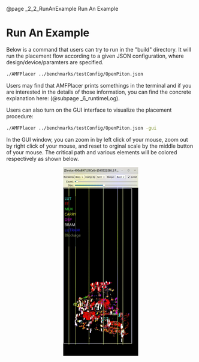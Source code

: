 @page _2_2_RunAnExample Run An Example
# Run An Example

Below is a command that users can try to run in the "build" directory. It will run the placement flow according to a given JSON configuration, where design/device/paramters are specified.

```bash
./AMFPlacer ../benchmarks/testConfig/OpenPiton.json
```

Users may find that AMFPlacer prints somethings in the terminal and if you are interested in the details of those information, you can find the concrete explanation here: (@subpage _6_runtimeLog).

Users can also turn on the GUI interface to visualize the placement procedure:


```bash
./AMFPlacer ../benchmarks/testConfig/OpenPiton.json -gui
```

In the GUI window, you can zoom in by left click of your mouse, zoom out by right click of your mouse, and reset to orginal scale by the middle button of your mouse.
The critical path and various elements will be colored respectively as shown below.

<center>
<img src="GUI.gif" alt="GUI" title="GUI" width="200" />  
</center>
